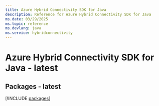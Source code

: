 ```yaml
---
title: Azure Hybrid Connectivity SDK for Java
description: Reference for Azure Hybrid Connectivity SDK for Java
ms.date: 03/29/2025
ms.topic: reference
ms.devlang: java
ms.service: hybridconnectivity
---
```

# Azure Hybrid Connectivity SDK for Java - latest
## Packages - latest
[!INCLUDE [packages](hybrid-connectivity-index.md)]